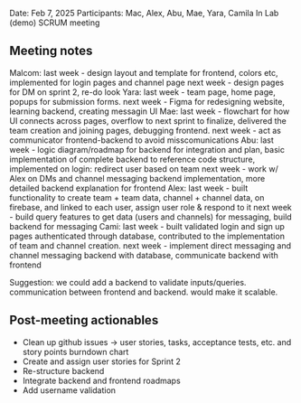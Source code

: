 Date: Feb 7, 2025
Participants: Mac, Alex, Abu, Mae, Yara, Camila
In Lab (demo) SCRUM meeting 

## Meeting notes
Malcom: last week - design layout and template for frontend, colors etc, implemented for login pages and channel page
next week - design pages for DM on sprint 2, re-do look 
Yara: last week - team page, home page, popups for submission forms.
next week - Figma for redesigning website, learning backend, creating messagin UI
Mae: last week - flowchart for how UI connects across pages, overflow to next sprint to finalize, delivered the team creation and joining pages, debugging frontend.
next week - act as communicator frontend-backend to avoid misscomunications
Abu: last week - logic diagram/roadmap for backend for integration and plan, basic implementation of complete backend to reference code structure, implemented on login: redirect user based on team
next week - work w/ Alex on DMs and channel messaging backend implementation, more detailed backend explanation for frontend
Alex: last week - built functionality to create team + team data, channel + channel data, on firebase, and linked to each user, assign user role & respond to it
next week - build query features to get data (users and channels) for messaging, build backend for messaging
Cami: last week - built validated login and sign up pages authenticated through database, contributed to the implementation of team and channel creation.
next week - implement direct messaging and channel messaging backend with database, communicate backend with frontend

Suggestion: we could add a backend to validate inputs/queries. communication between frontend and backend. would make it scalable.


## Post-meeting actionables
- Clean up github issues -> user stories, tasks, acceptance tests, etc. and story points burndown chart
- Create and assign user stories for Sprint 2
- Re-structure backend
- Integrate backend and frontend roadmaps
- Add username validation
